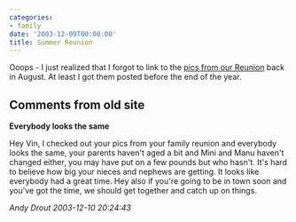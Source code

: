 ```yaml
---
categories:
- family
date: '2003-12-09T00:00:00'
title: Summer Reunion
---
```



Ooops - I just realized that I forgot to link to the [pics from our Reunion](http://kurup.org/photo/album?album_id=7436) back in August. At least I got them posted before the end of the year.

<div id="comment-box">
<h2>Comments from old site</h2>

<div class="one-comment">
<p><b>Everybody looks the same</b></p>
<p>
Hey Vin, I checked out your pics from your family reunion and
everybody looks the same, your parents haven't aged a bit and Mini and
Manu haven't changed either, you may have put on a few pounds but who
hasn't.  It's hard to believe how big your nieces and nephews are
getting. It looks like everybody had a great time.  Hey also if you're
going to be in town soon and you've got the time, we should get
together and catch up on things.
</p>
<address class="signature">
<span class="author">Andy Drout</span>
<span class="date">2003-12-10 20:24:43</span>
</address>
</div>

</div>
